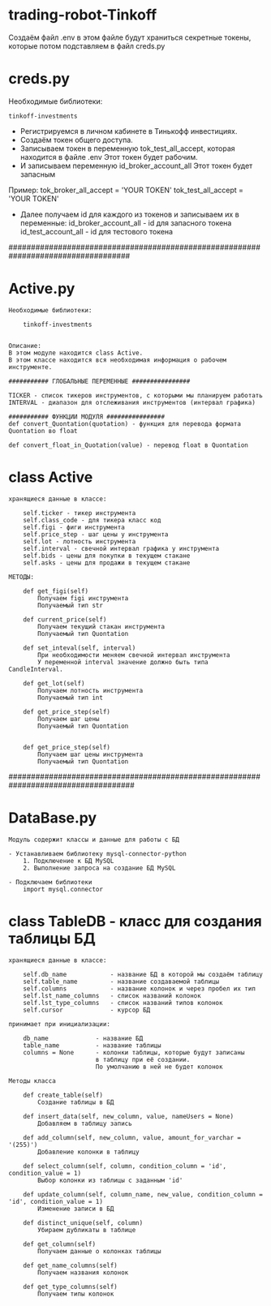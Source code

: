 # trading-robot-Tinkoff

Создаём файл .env
в этом файле будут храниться секретные токены, которые потом подставляем в 
файл creds.py

# creds.py
Необходимые библиотеки:

    tinkoff-investments


- Регистрируемся в личном кабинете в Тинькофф инвестициях.
- Создаём токен общего доступа.
- Записываем токен в переменную tok_test_all_accept, которая находится в файле .env
    Этот токен будет рабочим.
- И записываем переменную id_broker_account_all
    Этот токен будет запасным

Пример:
tok_broker_all_accept = 'YOUR TOKEN'
tok_test_all_accept = 'YOUR TOKEN'

- Далее получаем id для каждого из токенов и записываем их в переменные:
    id_broker_account_all - id для запасного токена
    id_test_account_all - id для тестового токена

###################################################################################
# Active.py

    Необходимые библиотеки:
    
        tinkoff-investments
    
    
    Описание: 
    В этом модуле находится class Active.
    В этом классе находится вся необходимая информация о рабочем инструменте.
    
    ########### ГЛОБАЛЬНЫЕ ПЕРЕМЕННЫЕ ################
    
    TICKER - список тикеров инструментов, с которыми мы планируем работать
    INTERVAL - диапазон для отслеживания инструментов (интервал графика)
    
    ########### ФУНКЦИИ МОДУЛЯ ################
    def convert_Quontation(quotation) - функция для перевода формата Quontation во float
    
    def convert_float_in_Quotation(value) - перевод float в Quontation

# class Active

    хранящиеся данные в классе: 
    
        self.ticker - тикер инструмента 
        self.class_code - для тикера класс код
        self.figi - фиги инструмента
        self.price_step - шаг цены у инструмента
        self.lot - лотность инструмента
        self.interval - свечной интервал графика у инструмента
        self.bids - цены для покупки в текущем стакане
        self.asks - цены для продажи в текущем стакане

    МЕТОДЫ: 
        
        def get_figi(self)
            Получаем figi инструмента 
            Получаемый тип str

        def current_price(self)
            Получаем текущий стакан инструмента
            Получаемый тип Quontation

        def set_inteval(self, interval)
            При необходимости меняем свечной интервал инструмента
            У переменной interval значение должно быть типа CandleInterval.

        def get_lot(self)
            Получаем лотность инструмента
            Получаемый тип int

        def get_price_step(self)
            Получаем шаг цены
            Получаемый тип Quontation
            

        def get_price_step(self)
            Получаем шаг цены инструмента
            Получаемый тип Quontation

####################################################################################
# DataBase.py

    Модуль содержит классы и данные для работы с БД

    - Устанавливаем библиотеку mysql-connector-python
        1. Подключение к БД MySQL
        2. Выполнение запроса на создание БД MySQL

    - Подключаем библиотеки 
        import mysql.connector

# class TableDB - класс для создания таблицы БД

    хранящиеся данные в классе: 

        self.db_name            - название БД в которой мы создаём таблицу
        self.table_name         - название создаваемой таблицы
        self.columns            - название колонок и через пробел их тип
        self.lst_name_columns   - список названий колонок
        self.lst_type_columns   - список названий типов колонок
        self.cursor             - курсор БД        

    принимает при инициализации:
        
        db_name             - название БД
        table_name          - название таблицы
        columns = None      - колонки таблицы, которые будут записаны
                            в таблицу при её создании. 
                            По умолчанию в ней не будет колонок

    Методы класса

        def create_table(self) 
            Создание таблицы в БД
        
        def insert_data(self, new_column, value, nameUsers = None)
            Добавляем в таблицу запись

        def add_column(self, new_column, value, amount_for_varchar = '(255)')
            Добавление колонки в таблицу

        def select_column(self, column, condition_column = 'id', condition_value = 1)
            Выбор колонки из таблицы с заданным 'id'

        def update_column(self, column_name, new_value, condition_column = 'id', condition_value = 1)
            Изменение записи в БД

        def distinct_unique(self, column)
            Убираем дубликаты в таблице

        def get_column(self) 
            Получаем данные о колонках таблицы

        def get_name_columns(self)
            Получаем названия колонок

        def get_type_columns(self)
            Получаем типы колонок